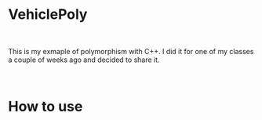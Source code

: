 <h1>VehiclePoly</h1>
</br><p>This is my exmaple of polymorphism with C++. I did it for one of my classes a couple of weeks ago and decided to share it.</p>
</br>
<h1>How to use</h1>
<ol>
  
</ol>
